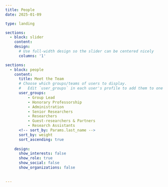 ```yaml
---
title: People
date: 2025-01-09

type: landing

sections:
  - block: slider 
    content:
    design:
      # Use full-width design so the slider can be centered nicely
      columns: '1'

sections:
  - block: people
    content:
      title: Meet the Team
      # Choose which groups/teams of users to display.
      #   Edit `user_groups` in each user's profile to add them to one or more of these groups.
      user_groups:
          - Group Lead
          - Honorary Professorship
          - Administration
          - Senior Researchers
          - Researchers
          - Guest-researchers & Partners
          - Research Assistants
      <!-- sort_by: Params.last_name -->
      sort_by: weight
      sort_ascending: true
      
    design:
      show_interests: false
      show_role: true
      show_social: false
      show_organizations: false
      
      
---
```

